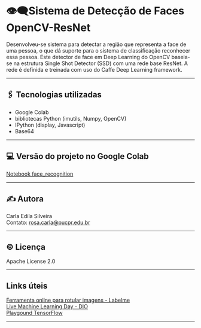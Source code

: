 # 👁️‍🗨️Sistema de Detecção de Faces OpenCV-ResNet

Desenvolveu-se sistema para detectar a região que representa a face de uma pessoa, o que dá suporte para o sistema de classificação reconhecer essa pessoa. 
Este detector de face em Deep Learning do OpenCV baseia-se na estrutura Single Shot Detector (SSD) com uma rede base ResNet. A rede é definida e treinada
com uso do Caffe Deep Learning framework.  

---

## 🖇️ Tecnologias utilizadas  
- Google Colab  
- bibliotecas Python (imutils, Numpy, OpenCV)  
- IPython (display, Javascript)  
- Base64  

---  

## 💻 Versão do projeto no Google Colab  

[Notebook face_recognition](https://github.com/rosacarla/Sistema-deteccao-de-faces-OpenCV-ResNet/blob/main/face_recognition.ipynb)  

---  

## ✍️ Autora  

Carla Edila Silveira  
Contato: rosa.carla@pucpr.edu.br

---

## ©️ Licença  

Apache License 2.0  

---

## Links úteis  
 
[Ferramenta online para rotular imagens - Labelme](http://labelme.csail.mit.edu/Release3.0/)  
[Live Machine Learning Day - DIO](https://www.youtube.com/watch?v=DAaTjE1hhsw)  
[Playgound TensorFlow](https://playground.tensorflow.org/#activation=tanh&batchSize=10&dataset=circle&regDataset=reg-plane&learningRate=0.03&regularizationRate=0&noise=0&networkShape=4,2&seed=0.12174&showTestData=false&discretize=false&percTrainData=50&x=true&y=true&xTimesY=false&xSquared=false&ySquared=false&cosX=false&sinX=false&cosY=false&sinY=false&collectStats=false&problem=classification&initZero=false&hideText=false)

---
